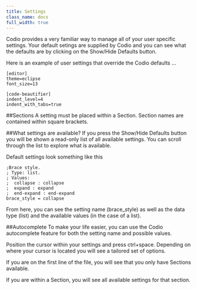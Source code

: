 ```yaml
---
title: Settings
class_name: docs
full_width: true
---
```


Codio provides a very familiar way to manage all of your user specific settings. Your default setings are supplied by Codio and you can see what the defaults are by clicking on the Show/Hide Defaults button.

Here is an example of user settings that override the Codio defaults ...

	[editor]
	theme=eclipse
	font_size=13

	[code-beautifier]
	indent_level=4
	indent_with_tabs=true

##Sections
A setting must be placed within a Section. Section names are contained within square brackets.

##What settings are available?
If you press the Show/Hide Defaults button you will be shown a read-only list of all available settings. You can scroll through the list to explore what is available.

Default settings look something like this 

	;Brace style.
	; Type: list. 
	; Values: 
	;  collapse : collapse
	;  expand : expand
	;  end-expand : end-expand
	brace_style = collapse

From here, you can see the setting name (brace_style) as well as the data type (list) and the available values (in the case of a list).

##Autocomplete
To make your life easier, you can use the Codio autocomplete feature for both the setting name and possible values.

Position the cursor within your settings and press ctrl+space. Depending on where your cursor is located you will see a tailored set of options.

If you are on the first line of the file, you will see that you only have Sections available.

If you are within a Section, you will see all available settings for that section.

